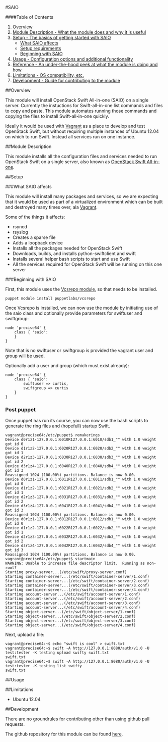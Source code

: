 #SAIO

####Table of Contents

1. [Overview](#overview)
2. [Module Description - What the module does and why it is useful](#module-description)
3. [Setup - The basics of getting started with SAIO](#setup)
    * [What SAIO affects](#what-saio-affects)
    * [Setup requirements](#setup-requirements)
    * [Beginning with SAIO](#beginning-with-saio)
4. [Usage - Configuration options and additional functionality](#usage)
5. [Reference - An under-the-hood peek at what the module is doing and how](#reference)
5. [Limitations - OS compatibility, etc.](#limitations)
6. [Development - Guide for contributing to the module](#development)

##Overview

This module will install OpenStack Swift All-in-one (SAIO) on a single server. Currently the instuctions for Swift-all-in-one list commands and files to copy and paste. This module automates running those commands and copying the files to install Swift-all-in-one quickly.

Ideally it would be used with [Vagrant](http://vagrantup.com) as a place to develop and test OpenStack Swift, but without requiring multiple instances of Ubuntu 12.04 on which to run Swift. Instead all services run on one instance.     

##Module Description

This module installs all the configuration files and services needed to run OpenStack Swift on a single server, also known as [OpenStack Swift All-in-one](http://docs.openstack.org/developer/swift/development_saio.html).

##Setup

###What SAIO affects

This module will install many packages and services, so we are expecting that it would be used as part of a virtualized environment which can be built and destroyed many times over, ala [Vagrant](http://vagrantup.com).

Some of the things it affects:

* rsyncd
* rsyslog
* Creates a sparse file
* Adds a loopback device 
* Installs all the packages needed for OpenStack Swift 
* Downloads, builds, and installs python-swiftclient and swift
* Installs several helper bash scripts to start and use Swift
* All the services required for OpenStack Swift will be running on this one server
 
###Beginning with SAIO	

First, this module uses the [Vcsrepo module](https://forge.puppetlabs.com/puppetlabs/vcsrepo), so that needs to be installed.

```
puppet module install puppetlabs/vcsrepo
```

Once Vcsrepo is installed, we can now use the module by initiating use of the saio class and optionally provide parameters for swiftuser and swiftgroup:

```
node 'precise64' {
	class { 'saio':
	}
}
```
Note that is no swiftuser or swiftgroup is provided the vagrant user and group will be used.

Optionally add a user and group (which must exist already):

```
node 'precise64' {
	class { 'saio':
		swiftuser => curtis,
		swiftgroup => curtis
	}
}
```

### Post puppet

Once puppet has run its course, you can now use the bash scripts to generate the ring files and (hopefull) startup Swift.

```
vagrant@precise64:/etc/puppet$ remakerings 
Device d0r1z1-127.0.0.1:6010R127.0.0.1:6010/sdb1_"" with 1.0 weight got id 0
Device d1r1z2-127.0.0.1:6020R127.0.0.1:6020/sdb2_"" with 1.0 weight got id 1
Device d2r1z3-127.0.0.1:6030R127.0.0.1:6030/sdb3_"" with 1.0 weight got id 2
Device d3r1z4-127.0.0.1:6040R127.0.0.1:6040/sdb4_"" with 1.0 weight got id 3
Reassigned 1024 (100.00%) partitions. Balance is now 0.00.
Device d0r1z1-127.0.0.1:6011R127.0.0.1:6011/sdb1_"" with 1.0 weight got id 0
Device d1r1z2-127.0.0.1:6021R127.0.0.1:6021/sdb2_"" with 1.0 weight got id 1
Device d2r1z3-127.0.0.1:6031R127.0.0.1:6031/sdb3_"" with 1.0 weight got id 2
Device d3r1z4-127.0.0.1:6041R127.0.0.1:6041/sdb4_"" with 1.0 weight got id 3
Reassigned 1024 (100.00%) partitions. Balance is now 0.00.
Device d0r1z1-127.0.0.1:6012R127.0.0.1:6012/sdb1_"" with 1.0 weight got id 0
Device d1r1z2-127.0.0.1:6022R127.0.0.1:6022/sdb2_"" with 1.0 weight got id 1
Device d2r1z3-127.0.0.1:6032R127.0.0.1:6032/sdb3_"" with 1.0 weight got id 2
Device d3r1z4-127.0.0.1:6042R127.0.0.1:6042/sdb4_"" with 1.0 weight got id 3
Reassigned 1024 (100.00%) partitions. Balance is now 0.00.
vagrant@precise64:/etc/puppet$ startmain 
WARNING: Unable to increase file descriptor limit.  Running as non-root?
Starting proxy-server...(/etc/swift/proxy-server.conf)
Starting container-server...(/etc/swift/container-server/1.conf)
Starting container-server...(/etc/swift/container-server/2.conf)
Starting container-server...(/etc/swift/container-server/3.conf)
Starting container-server...(/etc/swift/container-server/4.conf)
Starting account-server...(/etc/swift/account-server/1.conf)
Starting account-server...(/etc/swift/account-server/2.conf)
Starting account-server...(/etc/swift/account-server/3.conf)
Starting account-server...(/etc/swift/account-server/4.conf)
Starting object-server...(/etc/swift/object-server/1.conf)
Starting object-server...(/etc/swift/object-server/2.conf)
Starting object-server...(/etc/swift/object-server/3.conf)
Starting object-server...(/etc/swift/object-server/4.conf)
```

Next, upload a file:

```
vagrant@precise64:~$ echo "swift is cool" > swift.txt
vagrant@precise64:~$ swift -A http://127.0.0.1:8080/auth/v1.0 -U test:tester -K testing upload swifty swift.txt 
swift.txt
vagrant@precise64:~$ swift -A http://127.0.0.1:8080/auth/v1.0 -U test:tester -K testing list swifty       
swift.txt
```

##Usage

##Limitations

* Ubuntu 12.04

##Development

There are no groundrules for contributing other than using github pull requests.

The github repository for this module can be found [here](http://github.com/curtisgithub/puppet-saio).

